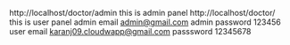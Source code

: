 http://localhost/doctor/admin this is admin panel 
http://localhost/doctor/ this is user panel 
admin email admin@gmail.com admin password 123456
user email karanj09.cloudwapp@gmail.com passsword 12345678

